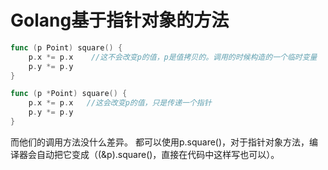 # Golang基于指针对象的方法

```go
func (p Point) square() {
    p.x *= p.x    //这不会改变p的值，p是值拷贝的。调用的时候构造的一个临时变量
    p.y *= p.y
}

func (p *Point) square() {
    p.x *= p.x   //这会改变p的值，只是传递一个指针
    p.y *= p.y
}
```

而他们的调用方法没什么差异。 都可以使用p.square()，对于指针对象方法，编译器会自动把它变成（(&p).square()，直接在代码中这样写也可以）。